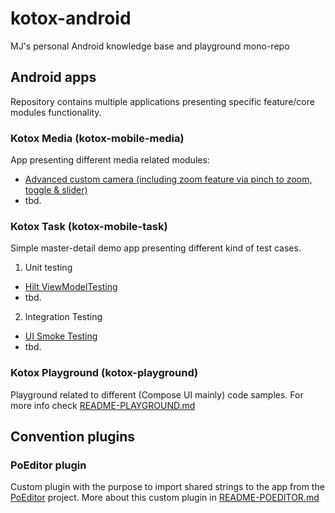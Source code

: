 # kotox-android

MJ's personal Android knowledge base and playground mono-repo

## Android apps

Repository contains multiple applications presenting specific feature/core modules functionality.

### Kotox Media (kotox-mobile-media)

App presenting different media related modules:

* [Advanced custom camera (including zoom feature via pinch to zoom, toggle & slider)](https://github.com/kotoMJ/kotox-android/tree/main/camera-ui/)
* tbd.

### Kotox Task (kotox-mobile-task)

Simple master-detail demo app presenting different kind of test cases.

1. Unit testing

* [Hilt ViewModelTesting](https://github.com/kotoMJ/kotox-android/blob/main/kotox-mobile-task/src/test/kotlin/cz/kotox/task/list/ui/MainViewModelUnitTest.kt)
* tbd.

2. Integration Testing

* [UI Smoke Testing](https://github.com/kotoMJ/kotox-android/blob/main/kotox-mobile-task/src/androidTest/kotlin/cz/kotox/task/list/TaskMainScreenSmokeTest.kt)
* tbd.

### Kotox Playground (kotox-playground)

Playground related to different (Compose UI mainly) code samples.
For more info check [README-PLAYGROUND.md](./kotox-mobile-playground/README-PLAYGROUND.md)

## Convention plugins

### PoEditor plugin  

Custom plugin with the purpose to import shared strings to the app from the [PoEditor](https://poeditor.com/projects/) project.
More about this custom plugin in [README-POEDITOR.md](./build-logic/README-POEDITOR.md)

